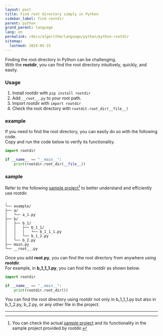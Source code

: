 ```yaml
---
layout: post
title: Find root directory simply in Python
sidebar_label: find rootdir
parent: python
grand_parent: language
lang: en
permalink: /docs/algorithm/language/python/python-rootdir
sitemap:
  lastmod: 2024-05-15
---
```


Finding the root directory in Python can be challenging.  
With the **rootdir**, you can find the root directory intuitively, quickly, and easily.

### Usage

1. Install rootdir with `pip install rootdir`
2. Add `__root__.py` to your root path.
3. Import rootdir with `import rootdir`
4. Check the root directory with `rootdit.root_dir(__file__)`

### example

If you need to find the root directory, you can easily do so with the following code.  
Copy and run the code below to verify its functionality.

```python
import rootdir

if __name__ == "__main__":
    print(rootdir.root_dir(__file__))
```

### sample

Refer to the following <u>sample project</u>[^1] to better understand and efficiently use rootdir.  

```
.
└── example/
├── a/
│   └── a_1.py
├── b/
│   ├── b_1/
│   │   ├── b_1_1/
│   │   │   └── b_1_1_1.py
│   │   └── b_1_2.py
│   └── b_2.py
├── main.py
└── __root__.py
```

Once you add **__root__.py**, you can find the root directory from anywhere using **rootdir**.  
For example, in **b_1_1_1.py**, you can find the rootdir as shown below.

```python
import rootdir

if __name__ == "__main__":
    print(rootdir.root_dir())
```

You can find the root directory using rootdir not only in b_1_1_1.py but also in b_1_2.py, b_2.py, or any other file in the project.

---

[^1]: You can check the actual [sample project](https://github.com/meansoup/rootdir/tree/main/sample) and its functionality in the sample project provided by rootdir.
